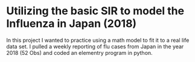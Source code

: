 # Utilizing the basic SIR to model the Influenza in Japan (2018)
In this project I wanted to practice using a math model to fit it to a real life data set. I pulled a weekly reporting of flu cases from Japan in the year 2018 (52 Obs) and coded an elementry program in python. 

